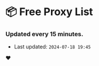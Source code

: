 # :package: Free Proxy List
### Updated every 15 minutes.

- Last updated: `2024-07-18 19:45`

:heart:
